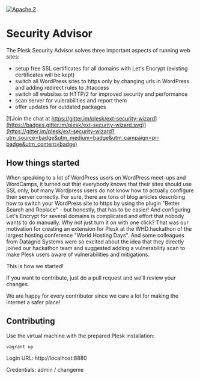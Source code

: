 [![Apache 2](http://img.shields.io/badge/license-Apache%202-blue.svg)](http://www.apache.org/licenses/LICENSE-2.0)

# Security Advisor

The Plesk Security Advisor solves three important aspects of running web sites:

   * setup free SSL certificates for all domains with Let's Encrypt (existing certificates will be kept)
   * switch all WordPress sites to https only by changing urls in WordPress and adding redirect rules to .htaccess
   * switch all websites to HTTP/2 for improved security and performance
   * scan server for vulerabilities and report them
   * offer updates for outdated packages

[![Join the chat at https://gitter.im/plesk/ext-security-wizard](https://badges.gitter.im/plesk/ext-security-wizard.svg)](https://gitter.im/plesk/ext-security-wizard?utm_source=badge&utm_medium=badge&utm_campaign=pr-badge&utm_content=badge)

## How things started

When speaking to a lot of WordPress users on WordPress meet-ups and WordCamps, it turned out that everybody knows that their sites should use SSL only, but many Wordpress users do not know how to actually configure their server correctly. For sure, there are tons of blog articles describing how to switch your WordPress site to https by using the plugin "Better Search and Replace" - but honestly, that has to be easier!
And configuring Let's Encrypt for several domains is complicated and effort that nobody wants to do manually. Why not just turn it on with one click?
That was our motivation for creating an extension for Plesk at the WHD.hackathon of the largest hosting conference "World Hosting Days".
And some colleagues from Datagrid Systems were so excited about the idea that they directly joined our hackathon team and suggested adding a vulnerability scan to make Plesk users aware of vulnerabilities and mitigations.

This is how we started! 

If you want to contribute, just do a pull request and we'll review your changes. 

We are happy for every contributor since we care a lot for making the internet a safer place!

## Contributing

Use the virtual machine with the prepared Plesk installation:
```
vagrant up
```

Login URL: http://localhost:8880

Credentials: admin / changeme
